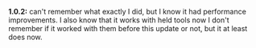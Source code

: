 **1.0.2:** can't remember what exactly I did, but I know it had performance improvements. I also know that it works with held tools now
I don't remember if it worked with them before this update or not, but it at least does now.

